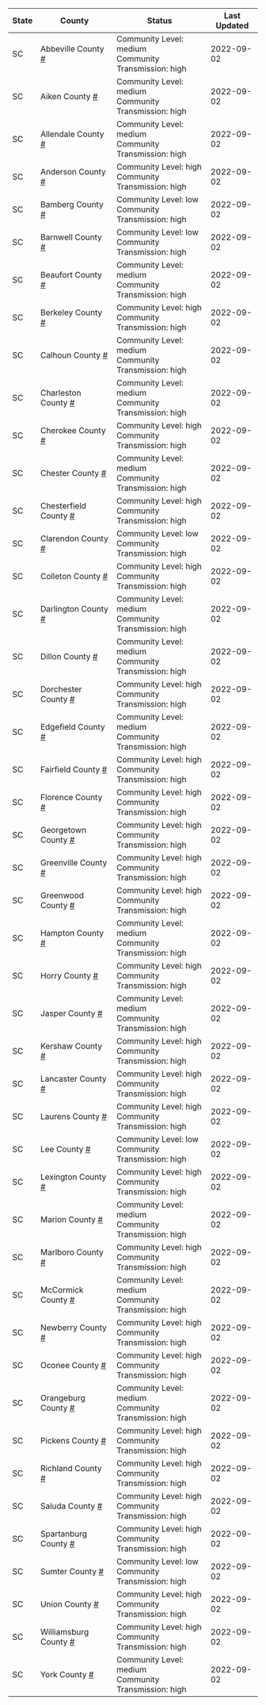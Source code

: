 State | County | Status | Last Updated
--- | --- | --- | --- 
SC | Abbeville County <a href="#abbeville_county">#</a> | <a name="abbeville_county"></a>Community Level: medium<br/>Community Transmission: high | 2022-09-02
SC | Aiken County <a href="#aiken_county">#</a> | <a name="aiken_county"></a>Community Level: medium<br/>Community Transmission: high | 2022-09-02
SC | Allendale County <a href="#allendale_county">#</a> | <a name="allendale_county"></a>Community Level: medium<br/>Community Transmission: high | 2022-09-02
SC | Anderson County <a href="#anderson_county">#</a> | <a name="anderson_county"></a>Community Level: high<br/>Community Transmission: high | 2022-09-02
SC | Bamberg County <a href="#bamberg_county">#</a> | <a name="bamberg_county"></a>Community Level: low<br/>Community Transmission: high | 2022-09-02
SC | Barnwell County <a href="#barnwell_county">#</a> | <a name="barnwell_county"></a>Community Level: low<br/>Community Transmission: high | 2022-09-02
SC | Beaufort County <a href="#beaufort_county">#</a> | <a name="beaufort_county"></a>Community Level: medium<br/>Community Transmission: high | 2022-09-02
SC | Berkeley County <a href="#berkeley_county">#</a> | <a name="berkeley_county"></a>Community Level: high<br/>Community Transmission: high | 2022-09-02
SC | Calhoun County <a href="#calhoun_county">#</a> | <a name="calhoun_county"></a>Community Level: medium<br/>Community Transmission: high | 2022-09-02
SC | Charleston County <a href="#charleston_county">#</a> | <a name="charleston_county"></a>Community Level: medium<br/>Community Transmission: high | 2022-09-02
SC | Cherokee County <a href="#cherokee_county">#</a> | <a name="cherokee_county"></a>Community Level: high<br/>Community Transmission: high | 2022-09-02
SC | Chester County <a href="#chester_county">#</a> | <a name="chester_county"></a>Community Level: medium<br/>Community Transmission: high | 2022-09-02
SC | Chesterfield County <a href="#chesterfield_county">#</a> | <a name="chesterfield_county"></a>Community Level: high<br/>Community Transmission: high | 2022-09-02
SC | Clarendon County <a href="#clarendon_county">#</a> | <a name="clarendon_county"></a>Community Level: low<br/>Community Transmission: high | 2022-09-02
SC | Colleton County <a href="#colleton_county">#</a> | <a name="colleton_county"></a>Community Level: high<br/>Community Transmission: high | 2022-09-02
SC | Darlington County <a href="#darlington_county">#</a> | <a name="darlington_county"></a>Community Level: medium<br/>Community Transmission: high | 2022-09-02
SC | Dillon County <a href="#dillon_county">#</a> | <a name="dillon_county"></a>Community Level: medium<br/>Community Transmission: high | 2022-09-02
SC | Dorchester County <a href="#dorchester_county">#</a> | <a name="dorchester_county"></a>Community Level: high<br/>Community Transmission: high | 2022-09-02
SC | Edgefield County <a href="#edgefield_county">#</a> | <a name="edgefield_county"></a>Community Level: medium<br/>Community Transmission: high | 2022-09-02
SC | Fairfield County <a href="#fairfield_county">#</a> | <a name="fairfield_county"></a>Community Level: high<br/>Community Transmission: high | 2022-09-02
SC | Florence County <a href="#florence_county">#</a> | <a name="florence_county"></a>Community Level: high<br/>Community Transmission: high | 2022-09-02
SC | Georgetown County <a href="#georgetown_county">#</a> | <a name="georgetown_county"></a>Community Level: high<br/>Community Transmission: high | 2022-09-02
SC | Greenville County <a href="#greenville_county">#</a> | <a name="greenville_county"></a>Community Level: high<br/>Community Transmission: high | 2022-09-02
SC | Greenwood County <a href="#greenwood_county">#</a> | <a name="greenwood_county"></a>Community Level: high<br/>Community Transmission: high | 2022-09-02
SC | Hampton County <a href="#hampton_county">#</a> | <a name="hampton_county"></a>Community Level: medium<br/>Community Transmission: high | 2022-09-02
SC | Horry County <a href="#horry_county">#</a> | <a name="horry_county"></a>Community Level: high<br/>Community Transmission: high | 2022-09-02
SC | Jasper County <a href="#jasper_county">#</a> | <a name="jasper_county"></a>Community Level: medium<br/>Community Transmission: high | 2022-09-02
SC | Kershaw County <a href="#kershaw_county">#</a> | <a name="kershaw_county"></a>Community Level: high<br/>Community Transmission: high | 2022-09-02
SC | Lancaster County <a href="#lancaster_county">#</a> | <a name="lancaster_county"></a>Community Level: high<br/>Community Transmission: high | 2022-09-02
SC | Laurens County <a href="#laurens_county">#</a> | <a name="laurens_county"></a>Community Level: high<br/>Community Transmission: high | 2022-09-02
SC | Lee County <a href="#lee_county">#</a> | <a name="lee_county"></a>Community Level: low<br/>Community Transmission: high | 2022-09-02
SC | Lexington County <a href="#lexington_county">#</a> | <a name="lexington_county"></a>Community Level: high<br/>Community Transmission: high | 2022-09-02
SC | Marion County <a href="#marion_county">#</a> | <a name="marion_county"></a>Community Level: medium<br/>Community Transmission: high | 2022-09-02
SC | Marlboro County <a href="#marlboro_county">#</a> | <a name="marlboro_county"></a>Community Level: high<br/>Community Transmission: high | 2022-09-02
SC | McCormick County <a href="#mccormick_county">#</a> | <a name="mccormick_county"></a>Community Level: medium<br/>Community Transmission: high | 2022-09-02
SC | Newberry County <a href="#newberry_county">#</a> | <a name="newberry_county"></a>Community Level: high<br/>Community Transmission: high | 2022-09-02
SC | Oconee County <a href="#oconee_county">#</a> | <a name="oconee_county"></a>Community Level: high<br/>Community Transmission: high | 2022-09-02
SC | Orangeburg County <a href="#orangeburg_county">#</a> | <a name="orangeburg_county"></a>Community Level: medium<br/>Community Transmission: high | 2022-09-02
SC | Pickens County <a href="#pickens_county">#</a> | <a name="pickens_county"></a>Community Level: high<br/>Community Transmission: high | 2022-09-02
SC | Richland County <a href="#richland_county">#</a> | <a name="richland_county"></a>Community Level: high<br/>Community Transmission: high | 2022-09-02
SC | Saluda County <a href="#saluda_county">#</a> | <a name="saluda_county"></a>Community Level: high<br/>Community Transmission: high | 2022-09-02
SC | Spartanburg County <a href="#spartanburg_county">#</a> | <a name="spartanburg_county"></a>Community Level: high<br/>Community Transmission: high | 2022-09-02
SC | Sumter County <a href="#sumter_county">#</a> | <a name="sumter_county"></a>Community Level: low<br/>Community Transmission: high | 2022-09-02
SC | Union County <a href="#union_county">#</a> | <a name="union_county"></a>Community Level: high<br/>Community Transmission: high | 2022-09-02
SC | Williamsburg County <a href="#williamsburg_county">#</a> | <a name="williamsburg_county"></a>Community Level: high<br/>Community Transmission: high | 2022-09-02
SC | York County <a href="#york_county">#</a> | <a name="york_county"></a>Community Level: medium<br/>Community Transmission: high | 2022-09-02
